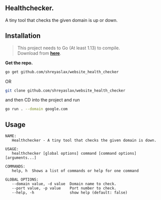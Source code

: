 ## Healthchecker.

A tiny tool that checks the given domain is up or down.

## Installation

> This project needs to Go (At least 1.13) to compile.  
>  Download from [**here**](https://golang.org/dl/).

**Get the repo.**

```bash
go get github.com/shreyaslax/website_health_checker
```

OR

```bash
git clone github.com/shreyaslax/website_health_checker
```

and then CD into the project and run

```bash
go run . --domain google.com
```

## Usage

```
NAME:
   Healthchecker - A tiny tool that checks the given domain is down.

USAGE:
   healthchecker [global options] command [command options] [arguments...]

COMMANDS:
   help, h  Shows a list of commands or help for one command

GLOBAL OPTIONS:
   --domain value, -d value  Domain name to check.
   --port value, -p value    Port number to check.
   --help, -h                show help (default: false)

```
